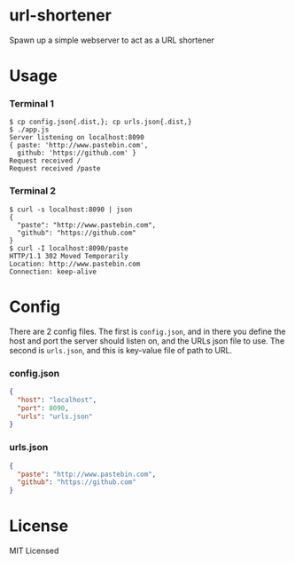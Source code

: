 url-shortener
=============

Spawn up a simple webserver to act as a URL shortener

Usage
=====

### Terminal 1
    $ cp config.json{.dist,}; cp urls.json{.dist,}
    $ ./app.js
    Server listening on localhost:8090
    { paste: 'http://www.pastebin.com',
      github: 'https://github.com' }
    Request received /
    Request received /paste

### Terminal 2
    $ curl -s localhost:8090 | json
    {
      "paste": "http://www.pastebin.com",
      "github": "https://github.com"
    }
    $ curl -I localhost:8090/paste
    HTTP/1.1 302 Moved Temporarily
    Location: http://www.pastebin.com
    Connection: keep-alive

Config
======

There are 2 config files.  The first is `config.json`, and in there you define the host
and port the server should listen on, and the URLs json file to use.  The second
is `urls.json`, and this is key-value file of path to URL.

### config.json
``` json
{
  "host": "localhost",
  "port": 8090,
  "urls": "urls.json"
}
```

### urls.json
``` json
{
  "paste": "http://www.pastebin.com",
  "github": "https://github.com"
}
```

License
=======

MIT Licensed
